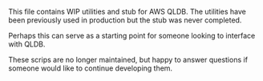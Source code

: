 This file contains WIP utilities and stub for AWS QLDB.
The utilities have been previously used in production but the stub was never completed.

Perhaps this can serve as a starting point for someone looking to interface with QLDB.

These scrips are no longer maintained, but happy to answer questions if someone would like to continue developing them.